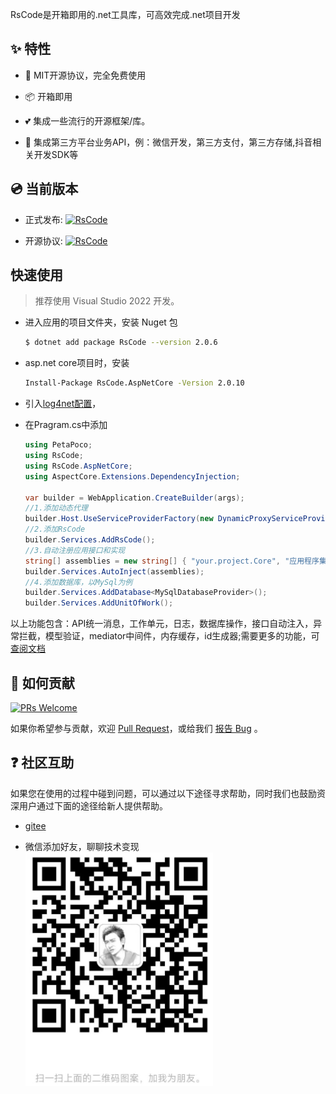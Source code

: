 RsCode是开箱即用的.net工具库，可高效完成.net项目开发
## ✨ 特性

- 🌈 MIT开源协议，完全免费使用

- 📦 开箱即用

- 💕 集成一些流行的开源框架/库。

- 🎨 集成第三方平台业务API，例：微信开发，第三方支付，第三方存储,抖音相关开发SDK等

## 💿 当前版本

- 正式发布: [![RsCode](https://img.shields.io/nuget/v/RsCode.svg?color=red&style=flat-square)](https://www.nuget.org/packages/RsCode/)

- 开源协议: [![RsCode](https://img.shields.io/badge/License-MIT-blue?style=flat-square)](https://github.com/kuiyu/RsCode/blob/master/LICENSE)

  

## 快速使用

> 推荐使用 Visual Studio 2022 开发。

- 进入应用的项目文件夹，安装 Nuget 包

  ```bash
  $ dotnet add package RsCode --version 2.0.6
  ```

- asp.net core项目时，安装

  ```bash
  Install-Package RsCode.AspNetCore -Version 2.0.10
  ```

- 引入[log4net配置](https://rscode.cn/rscode/log.html#%E9%99%84%E5%BD%951)，

- 在Pragram.cs中添加

  ````csharp
  using PetaPoco;
  using RsCode;
  using RsCode.AspNetCore;
  using AspectCore.Extensions.DependencyInjection;
  
  var builder = WebApplication.CreateBuilder(args);
  //1.添加动态代理
  builder.Host.UseServiceProviderFactory(new DynamicProxyServiceProviderFactory());
  //2.添加RsCode
  builder.Services.AddRsCode();
  //3.自动注册应用接口和实现
  string[] assemblies = new string[] { "your.project.Core", "应用程序集名称" }; //todo 替换成实际业务类程序集名称
  builder.Services.AutoInject(assemblies); 
  //4.添加数据库，以MySql为例
  builder.Services.AddDatabase<MySqlDatabaseProvider>();
  builder.Services.AddUnitOfWork();
  ````
  

​      以上功能包含：API统一消息，工作单元，日志，数据库操作，接口自动注入，异常拦截，模型验证，mediator中间件，内存缓存，id生成器;需要更多的功能，可[查阅文档](https://rscode.cn/rscode/utils.html)



## 🤝 如何贡献

[![PRs Welcome](https://img.shields.io/badge/PRs-welcome-brightgreen.svg?style=flat-square)](https://gitee.com/kuiyu/RsCode/pulls)

如果你希望参与贡献，欢迎 [Pull Request](https://gitee.com/kuiyu/RsCode/issues)，或给我们 [报告 Bug](https://gitee.com/kuiyu/RsCode/issues) 。

## ❓ 社区互助

如果您在使用的过程中碰到问题，可以通过以下途径寻求帮助，同时我们也鼓励资深用户通过下面的途径给新人提供帮助。
- [gitee](https://gitee.com/kuiyu/RsCode/issues)


- 微信添加好友，聊聊技术变现 
  <img src="./friend.jpg" width="300" alt="技术赚钱群">
  
  

